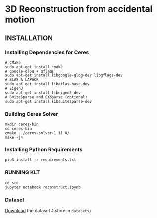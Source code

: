 # 3D Reconstruction from accidental motion

## INSTALLATION

### Installing Dependencies for Ceres

    # CMake
    sudo apt-get install cmake
    # google-glog + gflags
    sudo apt-get install libgoogle-glog-dev libgflags-dev
    # BLAS & LAPACK
    sudo apt-get install libatlas-base-dev
    # Eigen3
    sudo apt-get install libeigen3-dev
    # SuiteSparse and CXSparse (optional)
    sudo apt-get install libsuitesparse-dev

### Building Ceres Solver

    mkdir ceres-bin
    cd ceres-bin
    cmake ../ceres-solver-1.11.0/
    make -j4

### Installing Python Requirements

    pip3 install -r requirements.txt

### RUNNING  KLT

    cd src
    jupyter notebook reconstruct.ipynb 


### Dataset

[Download](https://umich.box.com/shared/static/bnqgx0an4v1b0ioq80sejb7rfiuku8iy.zip) the dataset & store in `datasets/`
